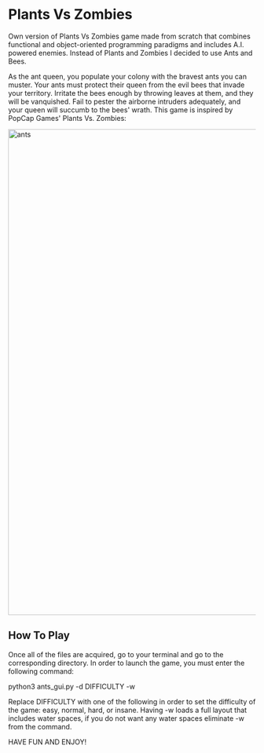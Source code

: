 # Plants Vs Zombies
Own version of Plants Vs Zombies game made from scratch that combines functional and object-oriented programming paradigms and includes A.I. powered enemies. Instead of Plants and Zombies I decided to use Ants and Bees.

As the ant queen, you populate your colony with the bravest ants you can muster. Your ants must protect their queen from the evil bees that invade your territory. Irritate the bees enough by throwing leaves at them, and they will be vanquished. Fail to pester the airborne intruders adequately, and your queen will succumb to the bees' wrath. This game is inspired by PopCap Games' Plants Vs. Zombies:

<img width="990" alt="ants" src="https://user-images.githubusercontent.com/16792195/51099724-3b094d80-1787-11e9-86db-9eb6d24cbe82.png">

## How To Play

Once all of the files are acquired, go to your terminal and go to the corresponding directory. In order to launch the game, you must enter the following command:

python3 ants_gui.py -d DIFFICULTY -w 

Replace DIFFICULTY with one of the following in order to set the difficulty of the game: easy, normal, hard, or insane.
Having -w loads a full layout that includes water spaces, if you do not want any water spaces eliminate -w from the command.


HAVE FUN AND ENJOY!
